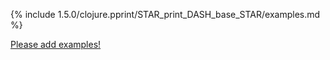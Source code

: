 {% include 1.5.0/clojure.pprint/STAR_print_DASH_base_STAR/examples.md %}

[Please add examples!](https://github.com/arrdem/grimoire/edit/master/_includes/1.6.0/clojure.pprint/STAR_print_DASH_base_STAR/examples.md)
